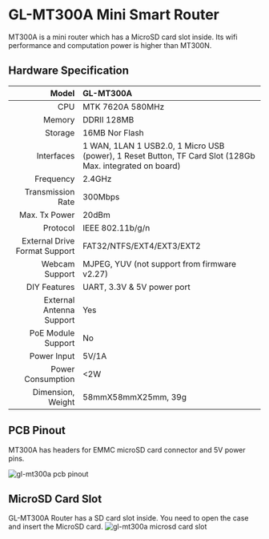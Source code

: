 #  GL-MT300A Mini Smart Router

MT300A is a mini router which has a MicroSD card slot inside. Its wifi performance and computation power is higher than MT300N.



##  Hardware Specification

|                         Model | GL-MT300A                                                    |
| ----------------------------: | :----------------------------------------------------------- |
|                           CPU | MTK 7620A 580MHz                                             |
|                        Memory | DDRII 128MB                                                  |
|                       Storage | 16MB Nor Flash                                               |
|                    Interfaces | 1 WAN, 1LAN 1 USB2.0, 1 Micro USB (power), 1 Reset Button, TF Card Slot (128Gb Max. integrated on board) |
|                     Frequency | 2.4GHz                                                       |
|             Transmission Rate | 300Mbps                                                      |
|                 Max. Tx Power | 20dBm                                                        |
|                      Protocol | IEEE 802.11b/g/n                                             |
| External Drive Format Support | FAT32/NTFS/EXT4/EXT3/EXT2                                    |
|                Webcam Support | MJPEG, YUV (not support from firmware v2.27)                 |
|                  DIY Features | UART, 3.3V & 5V power port                                   |
|      External Antenna Support | Yes                                                          |
|            PoE Module Support | No                                                           |
|                   Power Input | 5V/1A                                                        |
|             Power Consumption | <2W                                                          |
|             Dimension, Weight | 58mmX58mmX25mm, 39g                                          |



## PCB Pinout

MT300A has headers for EMMC microSD card connector and 5V power pins. 

![gl-mt300a pcb pinout](https://static.gl-inet.com/docs/en/2.x/hardware/mt300a/src/pinout_mt300A.jpg) 


## MicroSD Card Slot
GL-MT300A Router has a SD card slot inside. You need to open the case and insert the MicroSD card. 
![gl-mt300a microsd card slot](https://static.gl-inet.com/docs/en/2.x/hardware/mt300a/src/mt300A_1000x1000_41.jpg)







